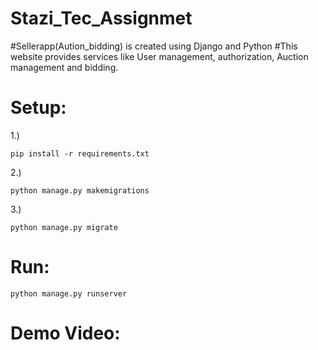 # Stazi_Tec_Assignmet

#Sellerapp(Aution_bidding) is created using Django and Python 
#This website provides services like User management, authorization, Auction management and bidding.

# Setup:
1.)
```shell
pip install -r requirements.txt
```
2.) 
```shell
python manage.py makemigrations
```
3.) 
```shell
python manage.py migrate
```
# Run:
```shell
python manage.py runserver
```

# Demo Video:
[VIEW DEMO]: https://youtu.be/I7joS5hkq3s?si=F0ViPlW8nDvMYfds
